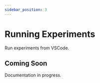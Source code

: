 ```yaml
---
sidebar_position: 3
---
```


# Running Experiments

Run experiments from VSCode.

## Coming Soon

Documentation in progress.
